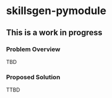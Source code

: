 # skillsgen-pymodule

## This is a work in progress

### Problem Overview
TBD

### Proposed Solution
TTBD
